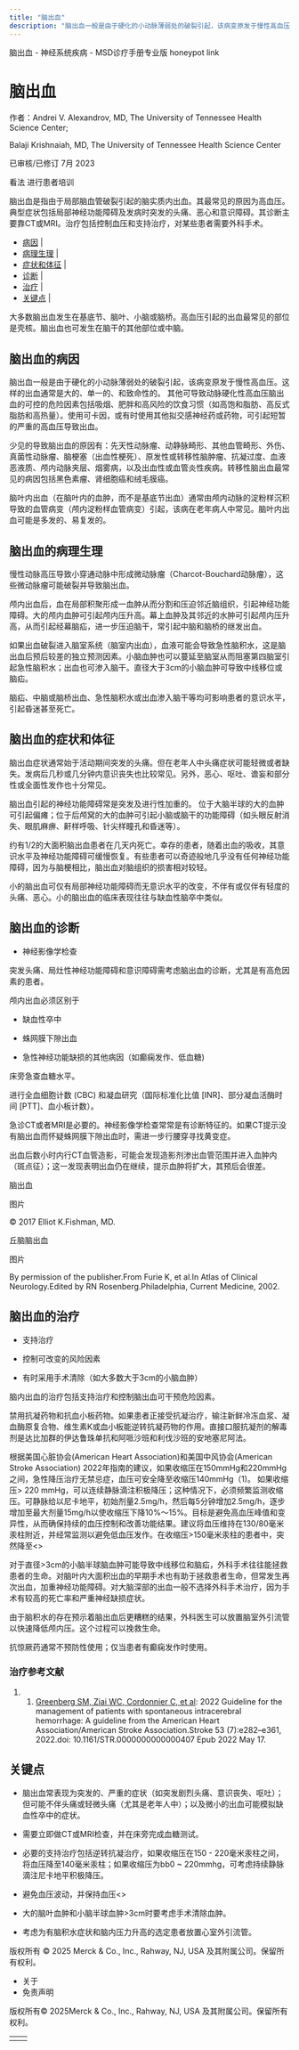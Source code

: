 ```yaml
---
title: "脑出血"
description: "脑出血一般是由于硬化的小动脉薄弱处的破裂引起，该病变原发于慢性高血压。这样的出血通常是大的、单一的、和致命性的。 其他可导致动脉硬化性高血压脑出血的可控的危险因素包括吸烟、肥胖和高风险的饮食习惯（如高饱和脂肪、高反式脂肪和高热量）。使用可卡因，或有时使用其他拟交感神经药或药物，可引起短暂的严重的高血压导致出血。"
---
```


﻿脑出血 \- 神经系统疾病 \- MSD诊疗手册专业版 honeypot link

# 脑出血

作者：Andrei V. Alexandrov, MD, The University of Tennessee Health Science Center;

Balaji Krishnaiah, MD, The University of Tennessee Health Science Center

已审核/已修订 7月 2023

看法 进行患者培训

脑出血是指由于局部脑血管破裂引起的脑实质内出血。其最常见的原因为高血压。典型症状包括局部神经功能障碍及发病时突发的头痛、恶心和意识障碍。其诊断主要靠CT或MRI。治疗包括控制血压和支持治疗，对某些患者需要外科手术。

- [病因](#病因_v1035150_zh) \|
- [病理生理](#病理生理_v1035185_zh) \|
- [症状和体征](#症状和体征_v1035193_zh) \|
- [诊断](#诊断_v1035197_zh) \|
- [治疗](#治疗_v1035207_zh) \|
- [关键点](#关键点_v9138916_zh) \|

大多数脑出血发生在基底节、脑叶、小脑或脑桥。高血压引起的出血最常见的部位是壳核。脑出血也可发生在脑干的其他部位或中脑。

## 脑出血的病因

脑出血一般是由于硬化的小动脉薄弱处的破裂引起，该病变原发于慢性高血压。这样的出血通常是大的、单一的、和致命性的。 其他可导致动脉硬化性高血压脑出血的可控的危险因素包括吸烟、肥胖和高风险的饮食习惯（如高饱和脂肪、高反式脂肪和高热量）。使用可卡因，或有时使用其他拟交感神经药或药物，可引起短暂的严重的高血压导致出血。

少见的导致脑出血的原因有：先天性动脉瘤、动静脉畸形、其他血管畸形、外伤、真菌性动脉瘤、脑梗塞（出血性梗死）、原发性或转移性脑肿瘤、抗凝过度、血液恶液质、颅内动脉夹层、烟雾病，以及出血性或血管炎性疾病。转移性脑出血最常见的病因包括黑色素瘤、肾细胞癌和绒毛膜癌。

脑叶内出血（在脑叶内的血肿，而不是基底节出血）通常由颅内动脉的淀粉样沉积导致的血管病变（颅内淀粉样血管病变）引起，该病在老年病人中常见。脑叶内出血可能是多发的、易复发的。

## 脑出血的病理生理

慢性动脉高压导致小穿通动脉中形成微动脉瘤（Charcot-Bouchard动脉瘤），这些微动脉瘤可能破裂并导致脑出血。

颅内出血后，血在局部积聚形成一血肿从而分割和压迫邻近脑组织，引起神经功能障碍。大的颅内血肿可引起颅内压升高。幕上血肿及其邻近的水肿可引起颅内压升高，从而引起经幕脑疝，进一步压迫脑干，常引起中脑和脑桥的继发出血。

如果出血破裂进入脑室系统（脑室内出血），血液可能会导致急性脑积水，这是脑出血后预后较差的独立预测因素。小脑血肿也可以蔓延至脑室从而阻塞第四脑室引起急性脑积水；出血也可渗入脑干。直径大于3cm的小脑血肿可导致中线移位或脑疝。

脑疝、中脑或脑桥出血、急性脑积水或出血渗入脑干等均可影响患者的意识水平，引起昏迷甚至死亡。

## 脑出血的症状和体征

脑出血症状通常始于活动期间突发的头痛。但在老年人中头痛症状可能轻微或者缺失。发病后几秒或几分钟内意识丧失也比较常见。另外，恶心、呕吐、谵妄和部分性或全面性发作也十分常见。

脑出血引起的神经功能障碍常是突发及进行性加重的。 位于大脑半球的大的血肿可引起偏瘫；位于后颅窝的大的血肿可引起小脑或脑干的功能障碍（如头眼反射消失、眼肌麻痹、鼾样呼吸、针尖样瞳孔和昏迷等）。

约有1/2的大面积脑出血患者在几天内死亡。幸存的患者，随着出血的吸收，其意识水平及神经功能障碍可缓慢恢复。有些患者可以奇迹般地几乎没有任何神经功能障碍，因为与脑梗相比，脑出血对脑组织的损害相对较轻。

小的脑出血可仅有局部神经功能障碍而无意识水平的改变，不伴有或仅伴有轻度的头痛、恶心。小的脑出血的临床表现往往与缺血性脑卒中类似。

## 脑出血的诊断

- 神经影像学检查


突发头痛、局灶性神经功能障碍和意识障碍需考虑脑出血的诊断，尤其是有高危因素的患者。

颅内出血必须区别于

- 缺血性卒中

- 蛛网膜下隙出血

- 急性神经功能缺损的其他病因（如癫痫发作、低血糖)


床旁急查血糖水平。

进行全血细胞计数 (CBC) 和凝血研究（国际标准化比值 \[INR\]、部分凝血活酶时间 \[PTT\]、血小板计数）。

急诊CT或者MRI是必要的。神经影像学检查常常是有诊断特征的。如果CT提示没有脑出血而怀疑蛛网膜下隙出血时，需进一步行腰穿寻找黄变症。

出血后数小时内行CT血管造影，可能会发现造影剂渗出血管范围并进入血肿内（斑点征）；这一发现表明出血仍在继续，提示血肿将扩大，其预后会很差。

脑出血



图片

© 2017 Elliot K.Fishman, MD.

丘脑脑出血



图片

By permission of the publisher.From Furie K, et al.In Atlas of Clinical Neurology.Edited by RN Rosenberg.Philadelphia, Current Medicine, 2002.

## 脑出血的治疗

- 支持治疗

- 控制可改变的风险因素

- 有时采用手术清除（如大多数大于3cm的小脑血肿）


脑内出血的治疗包括支持治疗和控制脑出血可干预危险因素。

禁用抗凝药物和抗血小板药物。如果患者正接受抗凝治疗，输注新鲜冷冻血浆、凝血酶原复合物、维生素K或血小板能逆转抗凝药物的作用。直接口服抗凝剂的解毒剂是达比加群的伊达鲁珠单抗和阿哌沙班和利伐沙班的安地塞尼阿法。

根据美国心脏协会(American Heart Association)和美国中风协会(American Stroke Association) 2022年指南的建议，如果收缩压在150mmHg和220mmHg之间，急性降压治疗无禁忌症，血压可安全降至收缩压140mmHg（1)。 如果收缩压\> 220 mmHg，可以连续静脉滴注积极降压；这种情况下，必须频繁监测收缩压。可静脉给以尼卡地平，初始剂量2.5mg/h，然后每5分钟增加2.5mg/h，逐步增加至最大剂量15mg/h以使收缩压下降10%～15%。目标是避免高血压峰值和变异性，从而确保持续的血压控制和改善功能结果。建议将血压维持在130/80毫米汞柱附近，并经常监测以避免低血压发作。在收缩压>150毫米汞柱的患者中，突然降至<>

对于直径>3cm的小脑半球脑血肿可能导致中线移位和脑疝，外科手术往往能拯救患者的生命。对脑叶内大面积出血的早期手术也有助于拯救患者生命，但常发生再次出血，加重神经功能障碍。对大脑深部的出血一般不选择外科手术治疗，因为手术有较高的死亡率和严重神经缺损症状。

由于脑积水的存在预示着脑出血后更糟糕的结果，外科医生可以放置脑室外引流管以快速降低颅内压。这个过程可以挽救生命。

抗惊厥药通常不预防性使用；仅当患者有癫痫发作时使用。

### 治疗参考文献

1. 1. [Greenberg SM, Ziai WC, Cordonnier C, et al](https://www.ahajournals.org/doi/10.1161/STR.0000000000000407#d1e2741): 2022 Guideline for the management of patients with spontaneous intracerebral hemorrhage: A guideline from the American Heart Association/American Stroke Association.Stroke 53 (7):e282–e361, 2022.doi: 10.1161/STR.0000000000000407 Epub 2022 May 17.


## 关键点

- 脑出血常表现为突发的、严重的症状（如突发剧烈头痛、意识丧失、呕吐）；但可能不伴头痛或轻微头痛（尤其是老年人中）；以及微小的出血可能模拟缺血性卒中的症状。

- 需要立即做CT或MRI检查，并在床旁完成血糖测试。

- 必要的支持治疗包括逆转抗凝治疗，如果收缩压在150 - 220毫米汞柱之间，将血压降至140毫米汞柱；如果收缩压为bb0 ~ 220mmhg，可考虑持续静脉滴注尼卡地平积极降压。

- 避免血压波动，并保持血压<>

- 大的脑叶血肿和小脑半球血肿>3cm时要考虑手术清除血肿。

- 考虑为有脑积水症状和脑内压力升高的选定患者放置心室外引流管。




版权所有 © 2025
Merck & Co., Inc., Rahway, NJ, USA 及其附属公司。保留所有权利。

- 关于
- 免责声明

版权所有© 2025Merck & Co., Inc., Rahway, NJ, USA 及其附属公司。保留所有权利。

|     |     |
| --- | --- |
|  |  |